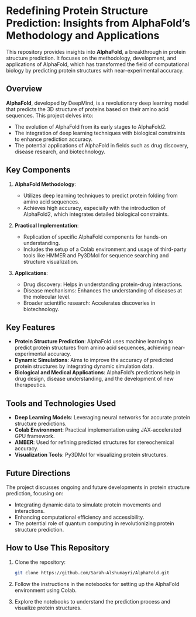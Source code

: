 

# Redefining Protein Structure Prediction: Insights from AlphaFold’s Methodology and Applications

This repository provides insights into **AlphaFold**, a breakthrough in protein structure prediction. It focuses on the methodology, development, and applications of AlphaFold, which has transformed the field of computational biology by predicting protein structures with near-experimental accuracy.

## Overview

**AlphaFold**, developed by DeepMind, is a revolutionary deep learning model that predicts the 3D structure of proteins based on their amino acid sequences. This project delves into:

- The evolution of AlphaFold from its early stages to AlphaFold2.
- The integration of deep learning techniques with biological constraints to enhance prediction accuracy.
- The potential applications of AlphaFold in fields such as drug discovery, disease research, and biotechnology.

## Key Components

1. **AlphaFold Methodology**:
   - Utilizes deep learning techniques to predict protein folding from amino acid sequences.
   - Achieves high accuracy, especially with the introduction of AlphaFold2, which integrates detailed biological constraints.

2. **Practical Implementation**:
   - Replication of specific AlphaFold components for hands-on understanding.
   - Includes the setup of a Colab environment and usage of third-party tools like HMMER and Py3DMol for sequence searching and structure visualization.

3. **Applications**:
   - Drug discovery: Helps in understanding protein-drug interactions.
   - Disease mechanisms: Enhances the understanding of diseases at the molecular level.
   - Broader scientific research: Accelerates discoveries in biotechnology.

## Key Features

- **Protein Structure Prediction**: AlphaFold uses machine learning to predict protein structures from amino acid sequences, achieving near-experimental accuracy.
- **Dynamic Simulations**: Aims to improve the accuracy of predicted protein structures by integrating dynamic simulation data.
- **Biological and Medical Applications**: AlphaFold’s predictions help in drug design, disease understanding, and the development of new therapeutics.

## Tools and Technologies Used

- **Deep Learning Models**: Leveraging neural networks for accurate protein structure predictions.
- **Colab Environment**: Practical implementation using JAX-accelerated GPU framework.
- **AMBER**: Used for refining predicted structures for stereochemical accuracy.
- **Visualization Tools**: Py3DMol for visualizing protein structures.

## Future Directions

The project discusses ongoing and future developments in protein structure prediction, focusing on:
- Integrating dynamic data to simulate protein movements and interactions.
- Enhancing computational efficiency and accessibility.
- The potential role of quantum computing in revolutionizing protein structure prediction.

## How to Use This Repository

1. Clone the repository:
   ```bash
   git clone https://github.com/Sarah-Alshumayri/AlphaFold.git
   ```
2. Follow the instructions in the notebooks for setting up the AlphaFold environment using Colab.

3. Explore the notebooks to understand the prediction process and visualize protein structures.

